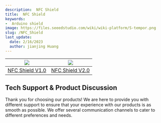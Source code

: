 ```yaml
---
description:  NFC Shield
title:  NFC Shield
keywords:
-  Arduino shield
image: https://files.seeedstudio.com/wiki/wiki-platform/S-tempor.png
slug: /NFC_Shield
last_update:
  date: 2/16/2023
  author: jianjing Huang
---
```

<!-- ---
name:  NFC Shield
category: Discontinued
bzurl:
oldwikiname: NFC_Shield
prodimagename:
bzprodimageurl:
surveyurl: https://www.research.net/r/NFC-Shield
sku:
tags:
--- -->

|![](https://files.seeedstudio.com/wiki/NFC_Shield/img/NFC_Shield1.bmp)|![](https://files.seeedstudio.com/wiki/NFC_Shield/img/NFCshield.jpg)|
|---|---|
|[NFC Shield V1.0](https://wiki.seeedstudio.com/NFC_Shield_V1.0/) |[NFC Shield V2.0](https://wiki.seeedstudio.com/NFC_Shield_V2.0/) |

## Tech Support & Product Discussion

Thank you for choosing our products! We are here to provide you with different support to ensure that your experience with our products is as smooth as possible. We offer several communication channels to cater to different preferences and needs.

<div class="button_tech_support_container">
<a href="https://forum.seeedstudio.com/" class="button_forum"></a> 
<a href="https://www.seeedstudio.com/contacts" class="button_email"></a>
</div>

<div class="button_tech_support_container">
<a href="https://discord.gg/eWkprNDMU7" class="button_discord"></a> 
<a href="https://github.com/Seeed-Studio/wiki-documents/discussions/69" class="button_discussion"></a>
</div>
